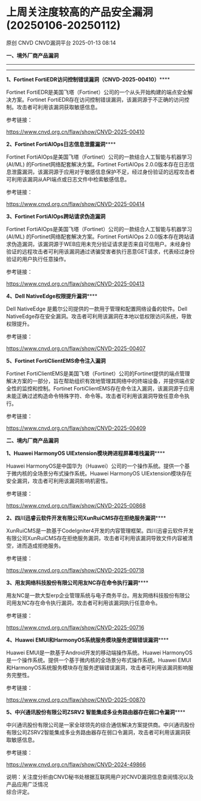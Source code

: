 #  上周关注度较高的产品安全漏洞(20250106-20250112)   
原创 CNVD  CNVD漏洞平台   2025-01-13 08:14  
  
**一、境外厂商产品漏洞**  
  
  
****  
****  
**1、Fortinet FortiEDR访问控制错误漏洞（CNVD-2025-00410）******  
  
Fortinet FortiEDR是美国飞塔（Fortinet）公司的一个从头开始构建的端点安全解决方案。Fortinet FortiEDR存在访问控制错误漏洞，该漏洞源于不正确的访问控制。攻击者可利用该漏洞获取敏感信息。  
  
参考链接：  
  
https://www.cnvd.org.cn/flaw/show/CNVD-2025-00410  
  
**2、Fortinet FortiAIOps日志信息泄露漏洞******  
  
Fortinet FortiAIOps是美国飞塔（Fortinet）公司的一款结合人工智能与机器学习(AI/ML) 的Fortinet网络配套解决方案。Fortinet FortiAIOps 2.0.0版本存在日志信息泄露漏洞，该漏洞源于应用对于敏感信息保护不足，经过身份验证的远程攻击者可利用该漏洞从API端点或日志文件中检索敏感信息。  
  
参考链接：  
  
https://www.cnvd.org.cn/flaw/show/CNVD-2025-00414  
  
**3、Fortinet FortiAIOps跨站请求伪造漏洞**  
  
Fortinet FortiAIOps是美国飞塔（Fortinet）公司的一款结合人工智能与机器学习(AI/ML) 的Fortinet网络配套解决方案。Fortinet FortiAIOps 2.0.0版本存在跨站请求伪造漏洞，该漏洞源于WEB应用未充分验证请求是否来自可信用户。未经身份验证的远程攻击者可利用该漏洞通过诱骗受害者执行恶意GET请求，代表经过身份验证的用户执行任意操作。  
  
参考链接：  
  
https://www.cnvd.org.cn/flaw/show/CNVD-2025-00413  
  
**4、Dell NativeEdge权限提升漏洞******  
  
Dell NativeEdge 是戴尔公司提供的一款用于管理和配置网络设备的软件。Dell NativeEdge存在安全漏洞。攻击者可利用该漏洞在本地以低权限访问系统，导致权限提升。  
  
参考链接：  
  
https://www.cnvd.org.cn/flaw/show/CNVD-2025-00407  
  
**5、Fortinet FortiClientEMS命令注入漏洞**  
  
Fortinet FortiClientEMS是美国飞塔（Fortinet）公司的Fortinet提供的端点管理解决方案的一部分，旨在帮助组织有效地管理其网络中的终端设备，并提供端点安全性的监控和控制。Fortinet FortiClientEMS存在命令注入漏洞，该漏洞源于应用未能正确过滤构造命令特殊字符、命令等。攻击者可利用该漏洞导致任意命令执行。  
  
参考链接：  
  
https://www.cnvd.org.cn/flaw/show/CNVD-2025-00409  
  
**二、境内厂商产品漏洞**  
  
**1、Huawei HarmonyOS UIExtension模块跨进程屏幕堆栈漏洞******  
  
Huawei HarmonyOS是中国华为（Huawei）公司的一个操作系统。提供一个基于微内核的全场景分布式操作系统。Huawei HarmonyOS UIExtension模块存在安全漏洞，攻击者可利用该漏洞影响机密性。  
  
参考链接：  
  
https://www.cnvd.org.cn/flaw/show/CNVD-2025-00868  
  
**2、四川迅睿云软件开发有限公司XunRuiCMS存在拒绝服务漏洞******  
  
XunRuiCMS是一款基于CodeIgniter4开发的内容管理框架。四川迅睿云软件开发有限公司XunRuiCMS存在拒绝服务漏洞，攻击者可利用该漏洞导致文件内容被清空，进而造成拒绝服务。  
  
参考链接：  
  
https://www.cnvd.org.cn/flaw/show/CNVD-2025-00718  
  
**3、用友网络科技股份有限公司用友NC存在命令执行漏洞******  
  
‌用友NC是一款大型erp企业管理系统与电子商务平台。用友网络科技股份有限公司用友NC存在命令执行漏洞，攻击者可利用该漏洞执行任意命令。  
  
参考链接：  
  
https://www.cnvd.org.cn/flaw/show/CNVD-2025-00716  
  
**4、Huawei EMUI和HarmonyOS系统服务模块服务逻辑错误漏洞******  
  
Huawei EMUI是一款基于Android开发的移动端操作系统。Huawei HarmonyOS是一个操作系统。提供一个基于微内核的全场景分布式操作系统。Huawei EMUI和HarmonyOS系统服务模块存在服务逻辑错误漏洞，攻击者可利用该漏洞影响服务完整性。  
  
参考链接：  
  
https://www.cnvd.org.cn/flaw/show/CNVD-2025-00870  
  
**5、中兴通讯股份有限公司ZSRV2 智能集成多业务路由器存在弱口令漏洞******  
  
中兴通讯股份有限公司是一家全球领先的综合通信解决方案提供商‌。中兴通讯股份有限公司ZSRV2智能集成多业务路由器存在弱口令漏洞，攻击者可利用该漏洞获取敏感信息。  
  
参考链接：  
  
https://www.cnvd.org.cn/flaw/show/CNVD-2024-49866  
  
说明：关注度分析由CNVD秘书处根据互联网用户对CNVD漏洞信息查阅情况以及产品应用广泛情况  
综合评定。  
  
